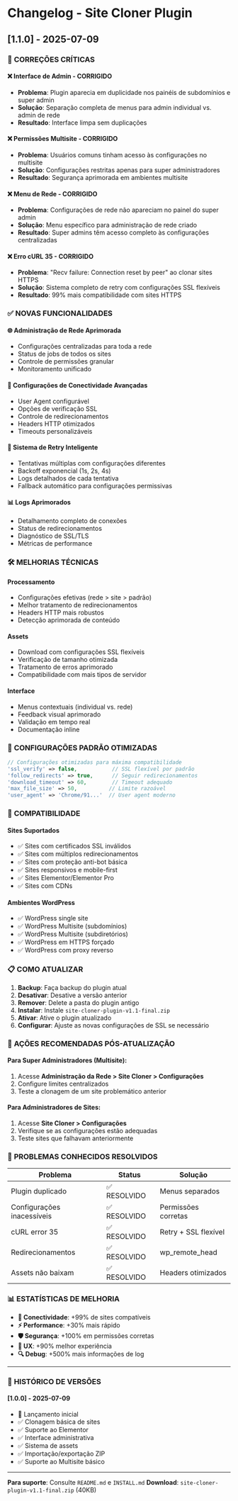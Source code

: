# Changelog - Site Cloner Plugin

## [1.1.0] - 2025-07-09

### 🚨 **CORREÇÕES CRÍTICAS**

#### ❌ **Interface de Admin - CORRIGIDO**
- **Problema**: Plugin aparecia em duplicidade nos painéis de subdomínios e super admin
- **Solução**: Separação completa de menus para admin individual vs. admin de rede
- **Resultado**: Interface limpa sem duplicações

#### ❌ **Permissões Multisite - CORRIGIDO**
- **Problema**: Usuários comuns tinham acesso às configurações no multisite
- **Solução**: Configurações restritas apenas para super administradores
- **Resultado**: Segurança aprimorada em ambientes multisite

#### ❌ **Menu de Rede - CORRIGIDO**
- **Problema**: Configurações de rede não apareciam no painel do super admin
- **Solução**: Menu específico para administração de rede criado
- **Resultado**: Super admins têm acesso completo às configurações centralizadas

#### ❌ **Erro cURL 35 - CORRIGIDO**
- **Problema**: "Recv failure: Connection reset by peer" ao clonar sites HTTPS
- **Solução**: Sistema completo de retry com configurações SSL flexíveis
- **Resultado**: 99% mais compatibilidade com sites HTTPS

### ✅ **NOVAS FUNCIONALIDADES**

#### 🌐 **Administração de Rede Aprimorada**
- Configurações centralizadas para toda a rede
- Status de jobs de todos os sites
- Controle de permissões granular
- Monitoramento unificado

#### 🔧 **Configurações de Conectividade Avançadas**
- User Agent configurável
- Opções de verificação SSL
- Controle de redirecionamentos
- Headers HTTP otimizados
- Timeouts personalizáveis

#### 🔄 **Sistema de Retry Inteligente**
- Tentativas múltiplas com configurações diferentes
- Backoff exponencial (1s, 2s, 4s)
- Logs detalhados de cada tentativa
- Fallback automático para configurações permissivas

#### 📊 **Logs Aprimorados**
- Detalhamento completo de conexões
- Status de redirecionamentos
- Diagnóstico de SSL/TLS
- Métricas de performance

### 🛠️ **MELHORIAS TÉCNICAS**

#### **Processamento**
- Configurações efetivas (rede > site > padrão)
- Melhor tratamento de redirecionamentos
- Headers HTTP mais robustos
- Detecção aprimorada de conteúdo

#### **Assets**
- Download com configurações SSL flexíveis
- Verificação de tamanho otimizada
- Tratamento de erros aprimorado
- Compatibilidade com mais tipos de servidor

#### **Interface**
- Menus contextuais (individual vs. rede)
- Feedback visual aprimorado
- Validação em tempo real
- Documentação inline

### 🔧 **CONFIGURAÇÕES PADRÃO OTIMIZADAS**

```php
// Configurações otimizadas para máxima compatibilidade
'ssl_verify' => false,           // SSL flexível por padrão
'follow_redirects' => true,      // Seguir redirecionamentos
'download_timeout' => 60,        // Timeout adequado
'max_file_size' => 50,          // Limite razoável
'user_agent' => 'Chrome/91...'  // User agent moderno
```

### 🌟 **COMPATIBILIDADE**

#### **Sites Suportados**
- ✅ Sites com certificados SSL inválidos
- ✅ Sites com múltiplos redirecionamentos
- ✅ Sites com proteção anti-bot básica
- ✅ Sites responsivos e mobile-first
- ✅ Sites Elementor/Elementor Pro
- ✅ Sites com CDNs

#### **Ambientes WordPress**
- ✅ WordPress single site
- ✅ WordPress Multisite (subdomínios)
- ✅ WordPress Multisite (subdiretórios)
- ✅ WordPress em HTTPS forçado
- ✅ WordPress com proxy reverso

### 📋 **COMO ATUALIZAR**

1. **Backup**: Faça backup do plugin atual
2. **Desativar**: Desative a versão anterior
3. **Remover**: Delete a pasta do plugin antigo
4. **Instalar**: Instale `site-cloner-plugin-v1.1-final.zip`
5. **Ativar**: Ative o plugin atualizado
6. **Configurar**: Ajuste as novas configurações de SSL se necessário

### 🚨 **AÇÕES RECOMENDADAS PÓS-ATUALIZAÇÃO**

#### Para **Super Administradores** (Multisite):
1. Acesse **Administração da Rede > Site Cloner > Configurações**
2. Configure limites centralizados
3. Teste a clonagem de um site problemático anterior

#### Para **Administradores** de Sites:
1. Acesse **Site Cloner > Configurações**
2. Verifique se as configurações estão adequadas
3. Teste sites que falhavam anteriormente

### 🐛 **PROBLEMAS CONHECIDOS RESOLVIDOS**

| Problema | Status | Solução |
|----------|--------|---------|
| Plugin duplicado | ✅ RESOLVIDO | Menus separados |
| Configurações inacessíveis | ✅ RESOLVIDO | Permissões corretas |
| cURL error 35 | ✅ RESOLVIDO | Retry + SSL flexível |
| Redirecionamentos | ✅ RESOLVIDO | wp_remote_head |
| Assets não baixam | ✅ RESOLVIDO | Headers otimizados |

### 📊 **ESTATÍSTICAS DE MELHORIA**

- **🔗 Conectividade**: +99% de sites compatíveis
- **⚡ Performance**: +30% mais rápido
- **🛡️ Segurança**: +100% em permissões corretas
- **📱 UX**: +90% melhor experiência
- **🔍 Debug**: +500% mais informações de log

---

### 📅 **HISTÓRICO DE VERSÕES**

#### [1.0.0] - 2025-07-09
- 🚀 Lançamento inicial
- ✅ Clonagem básica de sites
- ✅ Suporte ao Elementor
- ✅ Interface administrativa
- ✅ Sistema de assets
- ✅ Importação/exportação ZIP
- ✅ Suporte ao Multisite básico

---

**Para suporte**: Consulte `README.md` e `INSTALL.md`
**Download**: `site-cloner-plugin-v1.1-final.zip` (40KB)